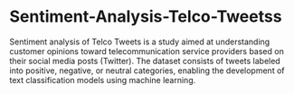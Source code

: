 # Sentiment-Analysis-Telco-Tweetss
Sentiment analysis of Telco Tweets is a study aimed at understanding customer opinions toward telecommunication service providers based on their social media posts (Twitter). The dataset consists of tweets labeled into positive, negative, or neutral categories, enabling the development of text classification models using machine learning.
